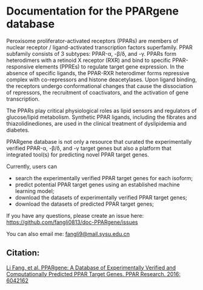 # Documentation for the PPARgene database


Peroxisome proliferator-activated receptors (PPARs) are members of nuclear receptor / ligand-activated transcription factors superfamily. PPAR subfamily consists of 3 subtypes: PPAR-α, -β/δ, and -γ. PPARs form heterodimers with a retinoid X receptor (RXR) and bind to specific PPAR-responsive elements (PPREs) to regulate target gene expression. In the absence of specific ligands, the PPAR-RXR heterodimer forms repressive complex with co-repressors and histone deacetylases. Upon ligand binding, the receptors undergo conformational changes that cause the dissociation of repressors, the recruitment of coactivators, and the activation of gene transcription. 

The PPARs play critical physiological roles as lipid sensors and regulators of glucose/lipid metabolism. Synthetic PPAR ligands, including the fibrates and thiazolidinediones, are used in the clinical treatment of dyslipidemia and diabetes. 

PPARgene database is not only a resource that curated the experimentally verified PPAR-α, -β/δ, and -γ target genes but also a platform that integrated tool(s) for predicting novel PPAR target genes.

Currently, users can

* search the experimentally verified PPAR target genes for each isoform;
* predict potential PPAR target genes using an established machine learning model;
* download the datasets of experimentally verified PPAR target genes;
* download the datasets of predicted PPAR target genes;


If you have any questions, please create an issue here: https://github.com/fangli0813/doc-PPARgene/issues

You can also email me: fangli9@mail.sysu.edu.cn

## Citation: 
[Li Fang, et al. PPARgene: A Database of Experimentally Verified and Computationally Predicted PPAR Target Genes. PPAR Research. 2016: 6042162](http://dx.doi.org/10.1155/2016/6042162)
